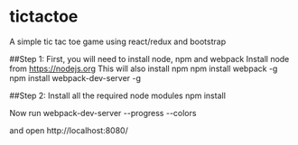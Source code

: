 # tictactoe
A simple tic tac toe game using react/redux and bootstrap

##Step 1: First, you will need to install node, npm and webpack
Install node from https://nodejs.org This will also install npm
    npm install webpack -g
    npm install webpack-dev-server -g

##Step 2: Install all the required node modules
    npm install

Now run 
    webpack-dev-server --progress --colors
    
and open http://localhost:8080/